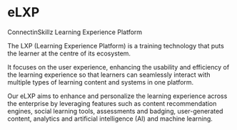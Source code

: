 # eLXP
ConnectinSkillz Learning Experience Platform

The LXP (Learning Experience Platform) is a training technology that puts the learner at the centre of its ecosystem. 

It focuses on the user experience, enhancing the usability and efficiency of the learning experience so that learners can seamlessly interact with multiple types of learning content and systems in one platform. 

Our eLXP aims to enhance and personalize the learning experience across the enterprise by leveraging features such as content recommendation engines, social learning tools, assessments and badging, user-generated content, analytics and artificial intelligence (AI) and machine learning.
